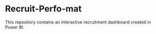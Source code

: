 # Recruit-Perfo-mat
This repository contains an interactive recruitment dashboard created in Power BI.
